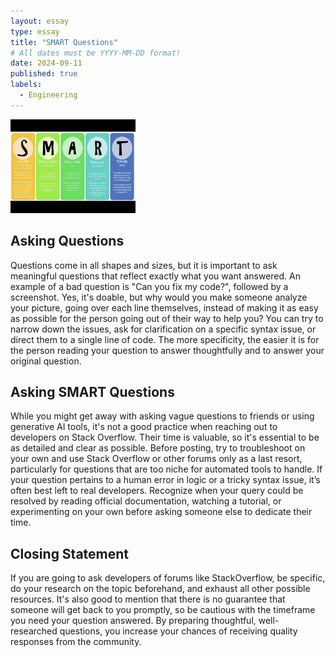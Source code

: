 ```yaml
---
layout: essay
type: essay
title: "SMART Questions"
# All dates must be YYYY-MM-DD format!
date: 2024-09-11
published: true
labels:
  - Engineering
---
```


<img width="200px" class="rounded float-start pe-4" src="../img/smartQs.jpg">

## Asking Questions

Questions come in all shapes and sizes, but it is important to ask meaningful questions that reflect exactly what you want answered. An example of a bad question is "Can you fix my code?", followed by a screenshot. Yes, it's doable, but why would you make someone analyze your picture, going over each line themselves, instead of making it as easy as possible for the person going out of their way to help you? You can try to narrow down the issues, ask for clarification on a specific syntax issue, or direct them to a single line of code. The more specificity, the easier it is for the person reading your question to answer thoughtfully and to answer your original question.

## Asking SMART Questions

While you might get away with asking vague questions to friends or using generative AI tools, it's not a good practice when reaching out to developers on Stack Overflow. Their time is valuable, so it's essential to be as detailed and clear as possible. Before posting, try to troubleshoot on your own and use Stack Overflow or other forums only as a last resort, particularly for questions that are too niche for automated tools to handle. If your question pertains to a human error in logic or a tricky syntax issue, it’s often best left to real developers. Recognize when your query could be resolved by reading official documentation, watching a tutorial, or experimenting on your own before asking someone else to dedicate their time.

## Closing Statement

If you are going to ask developers of forums like StackOverflow, be specific, do your research on the topic beforehand, and exhaust all other possible resources. It's also good to mention that there is no guarantee that someone will get back to you promptly, so be cautious with the timeframe you need your question answered. By preparing thoughtful, well-researched questions, you increase your chances of receiving quality responses from the community.
